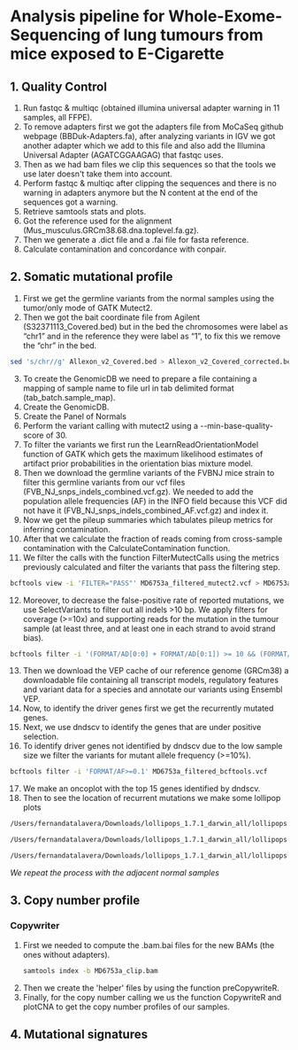 # Analysis pipeline for Whole-Exome-Sequencing of lung tumours from mice exposed to E-Cigarette

## 1. Quality Control
1. Run fastqc & multiqc (obtained illumina universal adapter warning in 11 samples, all FFPE).
2. To remove adapters first we got the adapters file from MoCaSeq github webpage (BBDuk-Adapters.fa), after analyzing variants in IGV we got another adapter which we add to this file and also add the Illumina Universal Adapter (AGATCGGAAGAG) that fastqc uses.
3. Then as we had bam files we clip this sequences so that the tools we use later doesn't take them into account.
4. Perform fastqc & multiqc after clipping the sequences and there is no warning in adapters anymore but the N content at the end of the sequences got a warning.
5. Retrieve samtools stats and plots.
6. Got the reference used for the alignment (Mus_musculus.GRCm38.68.dna.toplevel.fa.gz).
7. Then we generate a .dict file and a .fai file for fasta reference.
8. Calculate contamination and concordance with conpair.

## 2. Somatic mutational profile
1. First we get the germline variants from the normal samples using the tumor/only mode of GATK Mutect2.
2. Then we got the bait coordinate file from Agilent (S32371113_Covered.bed) but in the bed the chromosomes were label as “chr1” and in the reference they were label as “1”, to fix this we remove the “chr” in the bed.

```bash
sed 's/chr//g' Allexon_v2_Covered.bed > Allexon_v2_Covered_corrected.bed
```

3. To create the GenomicDB we need to prepare a file containing a mapping of sample name to file url in tab delimited format (tab_batch.sample_map).
4. Create the GenomicDB.
5. Create the Panel of Normals
6. Perform the variant calling with mutect2 using a --min-base-quality-score of 30.
7. To filter the variants we first run the LearnReadOrientationModel function of GATK which gets the maximum likelihood estimates of artifact prior probabilities in the orientation bias mixture model.
8. Then we download the germline variants of the FVBNJ mice strain to filter this germline variants from our vcf files (FVB_NJ_snps_indels_combined.vcf.gz). We needed to add the population allele frequencies (AF) in the INFO field because this VCF did not have it (FVB_NJ_snps_indels_combined_AF.vcf.gz) and index it.
9. Now we get the pileup summaries which tabulates pileup metrics for inferring contamination.
10. After that we calculate the fraction of reads coming from cross-sample contamination with the CalculateContamination function.
11. We filter the calls with the function FilterMutectCalls using the metrics previously calculated and filter the variants that pass the filtering step.

```bash
bcftools view -i 'FILTER="PASS"' MD6753a_filtered_mutect2.vcf > MD6753a_filtered_mutect2_passed.vcf
```

12. Moreover, to decrease the false-positive rate of reported mutations, we use SelectVariants to filter out all indels >10 bp. We apply filters for coverage (>=10x) and supporting reads for the mutation in the tumour sample (at least three, and at least one in each strand to avoid strand bias).

```bash
bcftools filter -i '(FORMAT/AD[0:0] + FORMAT/AD[0:1]) >= 10 && (FORMAT/AD[1:0] + FORMAT/AD[1:1]) >= 10 && FORMAT/AD[0:1] >= 3 && FORMAT/AD[1:1] = 0 && FORMAT/SB[0:2] >= 1 && FORMAT/SB[0:3] >= 1' MD6753a_filtered_mutect2_pass_selected.vcf -Oz -o MD6753a_filtered_bcftools.vcf
```
13. Then we download the VEP cache of our reference genome (GRCm38) a downloadable file containing all transcript models, regulatory features and variant data for a species and annotate our variants using Ensembl VEP.
14. Now, to identify the driver genes first we get the recurrently mutated genes.
15. Next, we use dndscv to identify the genes that are under positive selection.
16. To identify driver genes not identified by dndscv due to the low sample size we filter the variants for mutant allele frequency (>=10%).

```bash
bcftools filter -i 'FORMAT/AF>=0.1' MD6753a_filtered_bcftools.vcf
```
17. We make an oncoplot with the top 15 genes identified by dndscv.
18. Then to see the location of recurrent mutations we make some lollipop plots

```bash
/Users/fernandatalavera/Downloads/lollipops_1.7.1_darwin_all/lollipops -o=Braf.png -legend -labels -dpi=300 -U P28028 V637E V584E

/Users/fernandatalavera/Downloads/lollipops_1.7.1_darwin_all/lollipops -o=Kras.png -legend -labels -dpi=300 -U P32883 Q61R Q61H G12D

/Users/fernandatalavera/Downloads/lollipops_1.7.1_darwin_all/lollipops -o=Rreb1.png -legend -labels -dpi=300 -U Q3UH06 G1163V A1374V
```
*We repeat the process with the adjacent normal samples*

## 3. Copy number profile
  ### Copywriter
  1. First we needed to compute the .bam.bai files for the new BAMs (the ones without adapters).
     ```bash
     samtools index -b MD6753a_clip.bam 
     ```
  2. Then we create the 'helper' files by using the function preCopywriteR.
  3. Finally, for the copy number calling we us the function CopywriteR and plotCNA to get the copy number profiles of our samples.
  
     
## 4. Mutational signatures
